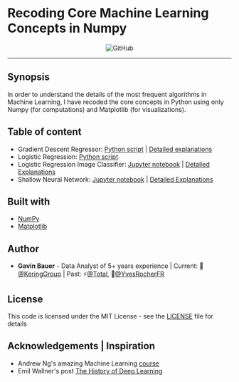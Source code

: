 # Recoding Core Machine Learning Concepts in Numpy

<p align="center">
  <img alt="GitHub" src="https://img.shields.io/github/license/gavin-bauer/recode-core-ml-from-scratch">
</p>

---

## Synopsis
In order to understand the details of the most frequent algorithms in Machine Learning, I have recoded the core concepts in Python using only Numpy (for computations) and Matplotlib (for visualizations).

## Table of content
* Gradient Descent Regressor: [Python script](gradient-descent-regressor.py) | [Detailed explanations](https://gavin-bauer.netlify.com/2020/03/gradient-descent-regressor/)
* Logistic Regression: [Python script](logistic-regression.py)
* Logistic Regression Image Classifier: [Jupyter notebook]() | [Detailed Explanations](https://gavin-bauer.netlify.com/2020/03/logistic-regression-image-classifier/)
* Shallow Neural Network: [Jupyter notebook]() | [Detailed Explanations]() 


## Built with
* [NumPy](http://www.numpy.org/)
* [Matplotlib](http://matplotlib.org/)

## Author
* **Gavin Bauer** - Data Analyst of 5+ years experience | Current: 🦉[@KeringGroup](https://www.kering.com/) | Past: ⚡[@Total](https://www.total.com/en), 🌱[@YvesRocherFR](https://groupe-rocher.com/en)

## License
This code is licensed under the MIT License - see the [LICENSE](LICENSE) file for details

## Acknowledgements | Inspiration
* Andrew Ng's amazing Machine Learning [course](https://www.coursera.org/learn/machine-learning)
* Emil Wallner's post [The History of Deep Learning](https://medium.com/@emilwallner/the-history-of-deep-learning-explored-through-6-code-snippets-d0a0e8545202)
